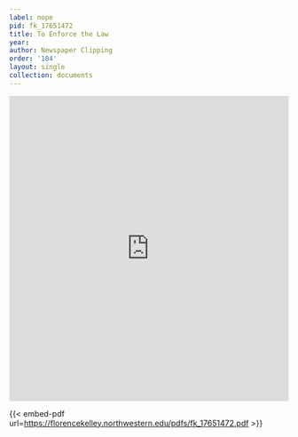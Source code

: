 ```yaml
---
label: nope
pid: fk_17651472
title: To Enforce the Law
year:
author: Newspaper Clipping
order: '184'
layout: single
collection: documents
---
```

<iframe src="https://northwestern.app.box.com/embed/s/7bnc1o98cvfv6443jkgmoaabpeqkwk74?sortColumn=date&view=list" width="100%" height="550" frameborder="0" allowfullscreen webkitallowfullscreen msallowfullscreen></iframe>


{{< embed-pdf url=https://florencekelley.northwestern.edu/pdfs/fk_17651472.pdf >}}